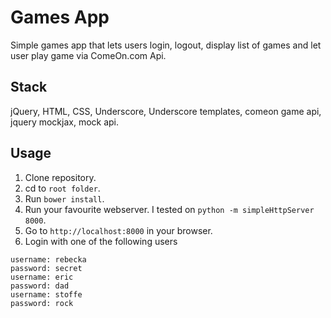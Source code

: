 # Games App

Simple games app that lets users login, logout, display list of games and let user play game via ComeOn.com Api.

## Stack

jQuery, HTML, CSS, Underscore, Underscore templates, comeon game api, jquery mockjax, mock api.

## Usage

1. Clone repository.
2. cd to `root folder`.
3. Run `bower install`.
4. Run your favourite webserver. I tested on `python -m simpleHttpServer 8000`.
5. Go to `http://localhost:8000` in your browser.
6. Login with one of the following users

````
username: rebecka
password: secret
username: eric
password: dad
username: stoffe
password: rock
````
